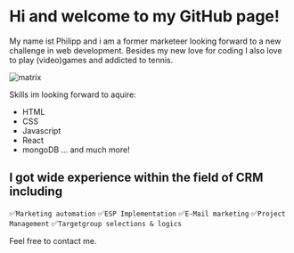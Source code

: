 # Hi and welcome to my GitHub page!

My name ist Philipp and i am a former marketeer looking forward to a new challenge in web development. Besides my new love for coding I also love to play (video)games and addicted to tennis.

![matrix](https://media3.giphy.com/media/A06UFEx8jxEwU/giphy.gif?cid=ecf05e47t5im6ir60nmaiuhd2uax01qr8yurgsw9gvhvqtkx&rid=giphy.gif&ct=g "How i feel while coding")



Skills im looking forward to aquire:
- HTML
- CSS
- Javascript
- React
- mongoDB
... and much more!

## I got wide experience within the field of CRM including


:white_check_mark:`Marketing automation`
:white_check_mark:`ESP Implementation`
:white_check_mark:`E-Mail marketing`
:white_check_mark:`Project Management`
:white_check_mark:`Targetgroup selections & logics`

Feel free to contact me.
